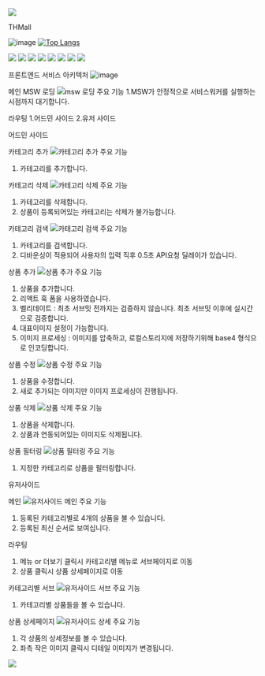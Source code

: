 <img src="https://capsule-render.vercel.app/api?type=waving&color=64d8fe&height=150&section=header" />

THMall

![image](https://github.com/LogicRefinery/todayhouse/assets/96185872/a03a8610-d0db-4d1d-9c17-e971929875da) [![Top Langs](https://github-readme-stats.vercel.app/api/top-langs/?username=LogicRefinery)](https://github.com/anuraghazra/github-readme-stats)

<img src="https://img.shields.io/badge/Javascript-000?style=flat-square&logo=javascript&logoColor=#F7DF1E"/> <img src="https://img.shields.io/badge/Typescript-000?style=flat-square&logo=typescript&logoColor=#3178C6"/> <img src="https://img.shields.io/badge/ReactJs-000?style=flat-square&logo=react&logoColor=#61DAFB"/> <img src="https://img.shields.io/badge/NextJs-000?style=flat-square&logo=nextdotjs&logoColor=#000000"/> <img src="https://img.shields.io/badge/ReactQuery-000?style=flat-square&logo=reactquery&logoColor=#FF4154"/> <img src="https://img.shields.io/badge/ReactHookForm-000?style=flat-square&logo=reacthookform&logoColor=#EC5990"/> <img src="https://img.shields.io/badge/Sass Module-000?style=flat-square&logo=Sass&logoColor=#CC6699"/> <img src="https://img.shields.io/badge/Msw-000?style=flat-square&logo=msw&logoColor=#E5122E"/>


프론트엔드 서비스 아키텍처
![image](https://github.com/LogicRefinery/todayhouse/assets/96185872/1f2c6492-8932-4997-a586-1ce34730dbc5)

메인
MSW 로딩
![msw 로딩](https://github.com/LogicRefinery/todayhouse/assets/96185872/4d6e5a75-a349-4c83-b9d7-5c2cb95fe957)
주요 기능 
1.MSW가 안정적으로 서비스워커를 실행하는 시점까지 대기합니다.

라우팅
1.어드민 사이드
2.유저 사이드

어드민 사이드

카테고리 추가
![카테고리 추가](https://github.com/LogicRefinery/todayhouse/assets/96185872/f1b2cfb4-58a2-4798-a934-d8cc3fb401ce)
주요 기능
1. 카테고리를 추가합니다.

카테고리 삭제
![카테고리 삭제](https://github.com/LogicRefinery/todayhouse/assets/96185872/47bec07a-b3fe-45d8-bbf7-966036f36bdb)
주요 기능
1. 카테고리를 삭제합니다.
2. 상품이 등록되어있는 카테고리는 삭제가 불가능합니다.

카테고리 검색
![카테고리 검색](https://github.com/LogicRefinery/todayhouse/assets/96185872/253b5a57-bd30-45b9-9ea2-4c93fd1f57b9)
주요 기능
1. 카테고리를 검색합니다.
2. 디바운싱이 적용되어 사용자의 입력 직후 0.5초 API요청 딜레이가 있습니다.

상품 추가
![상품 추가](https://github.com/LogicRefinery/todayhouse/assets/96185872/efddab80-3ad1-4ce8-8bba-0ed8fb8a829a)
주요 기능
1. 상품을 추가합니다.
2. 리액트 훅 폼을 사용하였습니다.
3. 벨리데이트 : 최초 서브밋 전까지는 검증하지 않습니다. 최초 서브밋 이후에 실시간으로 검증합니다.
4. 대표이미지 설정이 가능합니다.
5. 이미지 프로세싱 : 이미지를 압축하고, 로컬스토리지에 저장하기위해 base4 형식으로 인코딩합니다.


상품 수정
![상품 수정](https://github.com/LogicRefinery/todayhouse/assets/96185872/e02aa1c5-046a-40f2-b1b0-df5428657726)
주요 기능
1. 상품을 수정합니다.
2. 새로 추가되는 이미지만 이미지 프로세싱이 진행됩니다.

상품 삭제
![상품 삭제](https://github.com/LogicRefinery/todayhouse/assets/96185872/2f138581-d964-444e-8c31-b41ba422d22f)
주요 기능
1. 상품을 삭제합니다.
2. 상품과 연동되어있는 이미지도 삭제됩니다.

상품 필터링
![상품 필터링](https://github.com/LogicRefinery/todayhouse/assets/96185872/b778a912-34a8-412b-b1f5-26a3805d4dcf)
주요 기능
1. 지정한 카테고리로 상품을 필터링합니다.


유저사이드

메인
![유저사이드 메인](https://github.com/LogicRefinery/todayhouse/assets/96185872/7d74ec86-ab62-473a-8622-f63b4786f8ff)
주요 기능
1. 등록된 카테고리별로 4개의 상품을 볼 수 있습니다.
2. 등록된 최신 순서로 보여십니다.

라우팅
1. 메뉴 or 더보기 클릭시 카테고리별 메뉴로 서브페이지로 이동
2. 상품 클릭시 상품 상세페이지로 이동

카테고리별 서브
![유저사이드 서브](https://github.com/LogicRefinery/todayhouse/assets/96185872/8b84f89d-1b01-4f87-a23b-9468ae8c2de0)
주요 기능
1. 카테고리별 상품들을 볼 수 있습니다.

상품 상세페이지
![유저사이드 상세](https://github.com/LogicRefinery/todayhouse/assets/96185872/4e74dd5f-4de2-41b9-85d9-695266d3d722)
주요 기능
1. 각 상품의 상세정보를 볼 수 있습니다.
2. 좌측 작은 이미지 클릭시 디테일 이미지가 변경됩니다.





<img src="https://capsule-render.vercel.app/api?type=waving&color=64d8fe&height=150&section=footer" />
